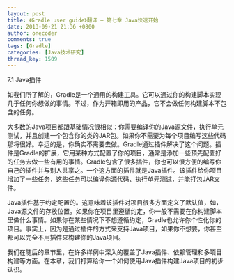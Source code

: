 ```yaml
---
layout: post
title: 《Gradle user guide》翻译 — 第七章 Java快速开始
date: 2013-09-21 21:36 +0800
author: onecoder
comments: true
tags: [Gradle]
categories: [Java技术研究]
thread_key: 1509
---
```

7.1 Java插件
	<p>
		如我们所了解的，Gradle是一个通用的构建工具。它可以通过你的构建脚本实现几乎任何你想做的事情。不过，作为开箱即用的产品，它不会做任何构建脚本不包含的任务。</p>
	大多数的Java项目都跟基础情况很相似：你需要编译你的Java源文件，执行单元测试，并且创建一个包含你的类的JAR包。如果你不需要为每个项目编写这些代码那将很好。幸运的是，你确实不需要去做。Gradle通过插件解决了这个问题。插件是Gradle的扩展，它用某种方式配置了你的项目，通常是添加一些预先配置好的任务去做一些有用的事情。Gradle包含了很多插件，你也可以很方便的编写你自己的插件并与别人共享之。一个这方面的插件就是Java插件。该插件给你项目增加了一些任务，这些任务可以编译你源代码、执行单元测试，并能打包JAR文件。
	<p>
		Java插件基于约定配置的。这意味着该插件对项目很多方面定义了默认值，如，Java源文件的存放位置。如果你在项目里遵循约定，你一般不需要在你构建脚本里做什么事情。如果你在某些情况下不想遵循约定，Gradle也允许你个性化你的项目。事实上，因为是通过插件的方式来支持Java项目，如果你不想要，你甚至都可以完全不用插件来构建你的Java项目。</p>
	我们在随后的章节里，在许多样例中深入的覆盖了Java插件、依赖管理和多项目构建等方面。在本章，我们打算给你一个如何使用Java插件构建Java项目的初步认识。</div>

